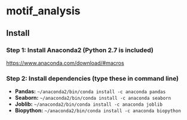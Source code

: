 # motif_analysis














## Install


### Step 1: Install Anaconda2 (Python 2.7 is included)

https://www.anaconda.com/download/#macros

### Step 2: Install dependencies (type these in command line)

* **Pandas:** `~/anaconda2/bin/conda install -c anaconda pandas`
* **Seaborn:** `~/anaconda2/bin/conda install -c anaconda seaborn`
* **Joblib:** `~/anaconda2/bin/conda install -c anaconda joblib`
* **Biopython:** `~/anaconda2/bin/conda install -c anaconda biopython`


